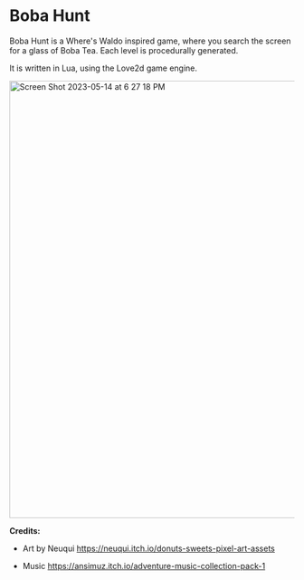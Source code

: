 # Boba Hunt

Boba Hunt is a Where's Waldo inspired game, where you search the screen for a glass of Boba Tea. Each level is procedurally generated.

It is written in Lua, using the Love2d game engine.



<img width="772" alt="Screen Shot 2023-05-14 at 6 27 18 PM" src="https://github.com/djtanner/bobahunt/assets/3960256/051e491c-2d33-4958-aabd-4fe26761e97a">




**Credits:**
- Art by Neuqui
https://neuqui.itch.io/donuts-sweets-pixel-art-assets

- Music
https://ansimuz.itch.io/adventure-music-collection-pack-1
